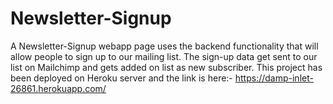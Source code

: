 # Newsletter-Signup
A Newsletter-Signup webapp page uses the backend functionality that will allow people to sign up to our mailing list.
The sign-up data get sent to our list on Mailchimp and gets added on list as new subscriber.
This project has been deployed on Heroku server and the link is here:-
https://damp-inlet-26861.herokuapp.com/
